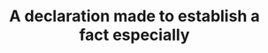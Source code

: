 ---
title: A declaration made to establish a fact especially 
longTitle: 'A declaration made to establish a fact, especially one made under oath by a witness in court.'
tags:
- gccommon
scopeNote:
- "[[Testimony]]"
---